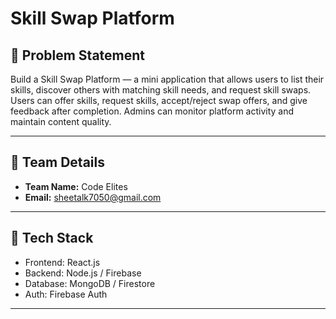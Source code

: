 # Skill Swap Platform

## 🧩 Problem Statement

Build a Skill Swap Platform — a mini application that allows users to list their skills, discover others with matching skill needs, and request skill swaps. Users can offer skills, request skills, accept/reject swap offers, and give feedback after completion. Admins can monitor platform activity and maintain content quality.

---

## 👥 Team Details

- **Team Name:** Code Elites  
- **Email:** sheetalk7050@gmail.com

---

## 🚀 Tech Stack

- Frontend: React.js  
- Backend: Node.js / Firebase  
- Database: MongoDB / Firestore  
- Auth: Firebase Auth

---

